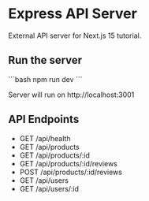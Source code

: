 # Express API Server

External API server for Next.js 15 tutorial.

## Run the server

\`\`\`bash
npm run dev
\`\`\`

Server will run on http://localhost:3001

## API Endpoints

- GET /api/health
- GET /api/products
- GET /api/products/:id
- GET /api/products/:id/reviews
- POST /api/products/:id/reviews
- GET /api/users
- GET /api/users/:id
